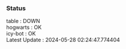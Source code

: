 ### Status


table : DOWN  
hogwarts : OK  
icy-bot : OK  
Latest Update : 2024-05-28 02:24:47.774404

